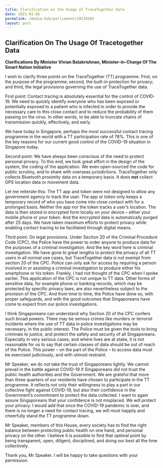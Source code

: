 ```yaml
---
title: Clarification on the Usage of TraceTogether Data
date: 2021-01-05
permalink: /media-hub/parliament/20210105
layout: post
---
```


## Clarification On The Usage Of Tracetogether Data

**Clarifications By Minister Vivian Balakrishnan, Minister-in-Charge Of The Smart Nation Initiative**

I wish to clarify three points on the TraceTogether (TT) programme. First, on the purpose of the programme; second, the built-in protection for privacy; and third, the legal provisions governing the use of TraceTogether data.

First point: Contact tracing is absolutely essential for the control of COVID-19. We need to quickly identify everyone who has been exposed or potentially exposed to a patient who is infected in order to provide the necessary care to this close contact and to reduce the probability of them passing on the virus. In other words, to be able to truncate chains of transmission quickly, effectively, and early.

We have today in Singapore, perhaps the most successful contact tracing programme in the world with a TT participation rate of 78%. This is one of the key reasons for our current good control of the COVID-19 situation in Singapore today.

Second point: We have always been conscious of the need to protect personal privacy. To this end, we took great effort in the design of the system, the coding of the application. We even open-sourced the code for public scrutiny, and to share with overseas jurisdictions. TraceTogether only collects Bluetooth proximity data on a temporary basis. It does  **_not_** collect GPS location data or movement data.

Let me reiterate this: The TT app and token were not designed to allow any government agency to track the user. The app or token only keeps a temporary record of who you have come into close contact with for a prolonged basis. Neither the app nor the token tracks a user’s location. The data is then stored in encrypted form locally on your device – either your mobile phone or your token. And the encrypted data is automatically purged after 25 days. We have taken maximum efforts to protect privacy while enabling contact tracing to be facilitated through digital means.

Third point: On legal provisions.  Under Section 20 of the Criminal Procedure Code (CPC), the Police have the power to order anyone to produce data for the purposes of a criminal investigation. And the key word here is criminal investigation. We have gone to great lengths to protect the privacy of all TT users in all normal use cases, but TraceTogether data is not exempt from section 20 of the CPC. Police can only ask for access by requiring a person involved in or assisting a criminal investigation to produce either his smartphone or his token. Frankly, I had not thought of the CPC when I spoke earlier. This application of the CPC is not unique to TT data. Other forms of sensitive data, for example phone or banking records, which may be protected by specific privacy laws, are also nevertheless subject to the provision of the CPC. And from time to time, the Police have done so, with proper safeguards, and with the good outcomes that Singaporeans have come to expect from our police investigations.

I think Singaporeans can understand why Section 20 of the CPC confers such broad powers. There may be serious crimes like murders or terrorist incidents where the use of TT data in police investigations may be necessary, in the public interest. The Police must be given the tools to bring criminals to justice, and protect the safety and security of all Singaporeans. Especially in very serious cases, and where lives are at stake, it is not reasonable for us to say that certain classes of data should be out of reach of the Police. This power – on the part of the Police – to access data must be exercised judiciously, and with utmost restraint.

Mr Speaker, we do not take the trust of Singaporeans lightly. We cannot prevail in the battle against COVID-19 if Singaporeans did not trust the public health authorities and the Government. We are grateful that more than three quarters of our residents have chosen to participate in the TT programme. It reflects not only their willingness to play a part in our collective fight against COVID-19, but also their confidence in the Government’s commitment to protect the data collected. I want to again assure Singaporeans that your confidence is not misplaced. We will protect your privacy. I would add that once the COVID-19 pandemic is over, and there is no longer a need for contact tracing, we will most happily and cheerfully stand the TT programme down.

Mr Speaker, members of this House, every society has to find the right balance between protecting public health on one hand, and personal privacy on the other. I believe it is possible to find that optimal point by being transparent, open, diligent, disciplined, and doing our best all the time collectively.

Thank you, Mr Speaker. I will be happy to take questions with your permission.